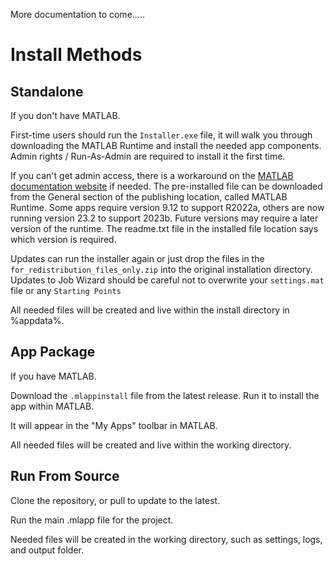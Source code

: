 More documentation to come.....


# Install Methods

## Standalone 
If you don't have MATLAB.

First-time users should run the `Installer.exe` file, it will walk you through downloading the MATLAB Runtime and install the needed app components. Admin rights / Run-As-Admin are required to install it the first time. 

If you can't get admin access, there is a workaround on the [MATLAB documentation website](https://www.mathworks.com/help/compiler/install-the-matlab-runtime.html) if needed. The pre-installed file can be downloaded from the General section of the publishing location, called MATLAB Runtime. Some apps require version 9.12 to support R2022a, others are now running version 23.2 to support 2023b. Future versions may require a later version of the runtime. The readme.txt file in the installed file location says which version is required.

Updates can run the installer again or just drop the files in the `for_redistribution_files_only.zip` into the original installation directory.
Updates to Job Wizard should be careful not to overwrite your `settings.mat` file or any `Starting Points`

All needed files will be created and live within the install directory in %appdata%.


## App Package
If you have MATLAB.

Download the `.mlappinstall` file from the latest release. Run it to install the app within MATLAB.

It will appear in the "My Apps" toolbar in MATLAB.

All needed files will be created and live within the working directory.


## Run From Source

Clone the repository, or pull to update to the latest.

Run the main .mlapp file for the project.

Needed files will be created in the working directory, such as settings, logs, and output folder.


